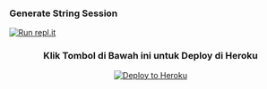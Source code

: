 
### Generate String Session
[![Run repl.it](https://img.shields.io/badge/run-string__session.py-blue?style=for-the-badge&logo=repl.it)](https://repl.it/@mrismanaziz/stringenSession?lite=1&outputonly=1)

<h3 align="center">Klik Tombol di Bawah ini untuk Deploy di Heroku</h3>
<p align="center"><a href="https://heroku.com/deploy?template=https://github.com/rioprojectx/Man-Userbot"><img src="https://www.herokucdn.com/deploy/button.png" alt="Deploy to Heroku" target="_blank"/></a></p>


